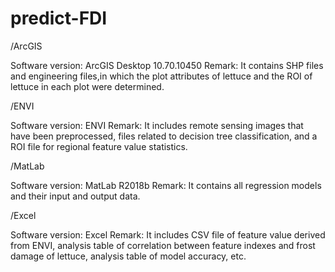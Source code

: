 # predict-FDI
/ArcGIS

Software version: ArcGIS Desktop 10.70.10450
Remark: It contains SHP files and engineering files,in which the plot attributes of lettuce and the ROI of lettuce in each plot were determined.

/ENVI

Software version: ENVI
Remark: It includes remote sensing images that have been preprocessed, files related to decision tree classification, and a ROI file for regional feature value statistics.

/MatLab

Software version: MatLab R2018b
Remark: It contains all regression models and their input and output data.

/Excel

Software version: Excel
Remark: It includes CSV file of feature value derived from ENVI, analysis table of correlation between feature indexes and frost damage of lettuce, analysis table of model accuracy, etc.
